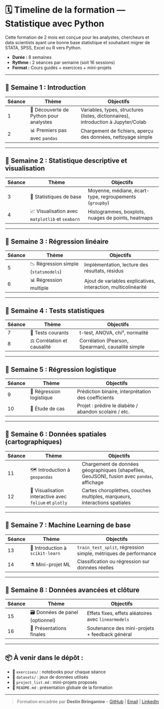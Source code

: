 # 🗓️ Timeline de la formation — Statistique avec Python

Cette formation de 2 mois est conçue pour les analystes, chercheurs et data scientists ayant une bonne base statistique et souhaitant migrer de STATA, SPSS, Excel ou R vers Python.

- **Durée :** 8 semaines  
- **Rythme :** 2 séances par semaine (soit 16 sessions)  
- **Format :** Cours guidés + exercices + mini-projets

---

## 📍 Semaine 1 : Introduction
| Séance | Thème | Objectifs |
|--------|-------|-----------|
| 1 | 🐍 Découverte de Python pour analystes | Variables, types, structures (listes, dictionnaires), introduction à Jupyter/Colab |
| 2 | 📊 Premiers pas avec `pandas` | Chargement de fichiers, aperçu des données, nettoyage simple |

---

## 📍 Semaine 2 : Statistique descriptive et visualisation
| Séance | Thème | Objectifs |
|--------|-------|-----------|
| 3 | 🧮 Statistiques de base | Moyenne, médiane, écart-type, regroupements (`groupby`) |
| 4 | 📈 Visualisation avec `matplotlib` et `seaborn` | Histogrammes, boxplots, nuages de points, heatmaps |

---

## 📍 Semaine 3 : Régression linéaire
| Séance | Thème | Objectifs |
|--------|-------|-----------|
| 5 | 📉 Régression simple (`statsmodels`) | Implémentation, lecture des résultats, résidus |
| 6 | 📊 Régression multiple | Ajout de variables explicatives, interaction, multicolinéarité |

---

## 📍 Semaine 4 : Tests statistiques
| Séance | Thème | Objectifs |
|--------|-------|-----------|
| 7 | 🔬 Tests courants | t-test, ANOVA, chi², normalité |
| 8 | ⚖️ Corrélation et causalité | Corrélation (Pearson, Spearman), causalité simple |

---

## 📍 Semaine 5 : Régression logistique
| Séance | Thème | Objectifs |
|--------|-------|-----------|
| 9 | 🧠 Régression logistique | Prédiction binaire, interprétation des coefficients |
|10 | 🧪 Étude de cas | Projet : prédire le diabète / abandon scolaire / etc. |

---

## 📍 Semaine 6 : Données spatiales (cartographiques)
| Séance | Thème | Objectifs |
|--------|-------|-----------|
|11 | 🗺️ Introduction à `geopandas` | Chargement de données géographiques (shapefiles, GeoJSON), fusion avec `pandas`, affichage |
|12 | 🧭 Visualisation interactive avec `folium` et `plotly` | Cartes choroplèthes, couches multiples, marqueurs, interactions spatiales |

---

## 📍 Semaine 7 : Machine Learning de base
| Séance | Thème | Objectifs |
|--------|-------|-----------|
|13 | 🤖 Introduction à `scikit-learn` | `train_test_split`, régression simple, métriques de performance |
|14 | ⚗️ Mini-projet ML | Classification ou régression sur données réelles |

---

## 📍 Semaine 8 : Données avancées et clôture
| Séance | Thème | Objectifs |
|--------|-------|-----------|
|15 | 🗃️ Données de panel (optionnel) | Effets fixes, effets aléatoires avec `linearmodels` |
|16 | 🧾 Présentations finales | Soutenance des mini-projets + feedback général |

---

## 📦 À venir dans le dépôt :
- 📁 `exercises/` : notebooks pour chaque séance  
- 📁 `datasets/` : jeux de données utilisés  
- 📁 `project_list.md` : mini-projets proposés  
- 📝 `README.md` : présentation globale de la formation

---

> Formation encadrée par **Destin Biringanine** – [GitHub](https://github.com/DestinBir) | [Email](mailto:destinbiringanine@gmail.com) | [LinkedIn](https://www.linkedin.com/in/destin-biringanine-62654822b/)
